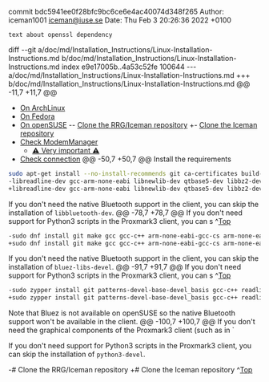 commit bdc5941ee0f28bfc9bc6ce6e4ac40074d348f265
Author: iceman1001 <iceman@iuse.se>
Date:   Thu Feb 3 20:26:36 2022 +0100

    text about openssl dependency

diff --git a/doc/md/Installation_Instructions/Linux-Installation-Instructions.md b/doc/md/Installation_Instructions/Linux-Installation-Instructions.md
index e9e17005b..4a53c52fe 100644
--- a/doc/md/Installation_Instructions/Linux-Installation-Instructions.md
+++ b/doc/md/Installation_Instructions/Linux-Installation-Instructions.md
@@ -11,7 +11,7 @@
   - [On ArchLinux](#on-archlinux)
   - [On Fedora](#on-fedora)
   - [On openSUSE](#on-opensuse)
-- [Clone the RRG/Iceman repository](#clone-the-rrgiceman-repository)
+- [Clone the Iceman repository](#clone-the-iceman-repository)
 - [Check ModemManager](#check-modemmanager)
     - [⚠️ Very important ⚠️](#️-very-important-️)
 - [Check connection](#check-connection)
@@ -50,7 +50,7 @@ Install the requirements
 
 ```sh
 sudo apt-get install --no-install-recommends git ca-certificates build-essential pkg-config \
-libreadline-dev gcc-arm-none-eabi libnewlib-dev qtbase5-dev libbz2-dev libbluetooth-dev libpython3-dev
+libreadline-dev gcc-arm-none-eabi libnewlib-dev qtbase5-dev libbz2-dev libbluetooth-dev libpython3-dev libssl-dev
 ```
 
 If you don't need the native Bluetooth support in the client, you can skip the installation of `libbluetooth-dev`.
@@ -78,7 +78,7 @@ If you don't need support for Python3 scripts in the Proxmark3 client, you can s
 ^[Top](#top)
 
 ```sh
-sudo dnf install git make gcc gcc-c++ arm-none-eabi-gcc-cs arm-none-eabi-newlib readline-devel bzip2-devel qt5-qtbase-devel bluez-libs-devel python3-devel libatomic
+sudo dnf install git make gcc gcc-c++ arm-none-eabi-gcc-cs arm-none-eabi-newlib readline-devel bzip2-devel qt5-qtbase-devel bluez-libs-devel python3-devel libatomic openssl-devel
 ```
 
 If you don't need the native Bluetooth support in the client, you can skip the installation of `bluez-libs-devel`.
@@ -91,7 +91,7 @@ If you don't need support for Python3 scripts in the Proxmark3 client, you can s
 ^[Top](#top)
 
 ```sh
-sudo zypper install git patterns-devel-base-devel_basis gcc-c++ readline-devel libbz2-devel cross-arm-none-gcc9 cross-arm-none-newlib-devel python3-devel libqt5-qtbase-devel
+sudo zypper install git patterns-devel-base-devel_basis gcc-c++ readline-devel libbz2-devel cross-arm-none-gcc9 cross-arm-none-newlib-devel python3-devel libqt5-qtbase-devel libopenssl-devel
 ```
 
 Note that Bluez is not available on openSUSE so the native Bluetooth support won't be available in the client.
@@ -100,7 +100,7 @@ If you don't need the graphical components of the Proxmark3 client (such as in `
 
 If you don't need support for Python3 scripts in the Proxmark3 client, you can skip the installation of `python3-devel`.
 
-# Clone the RRG/Iceman repository
+# Clone the Iceman repository
 ^[Top](#top)
 
 ```sh
